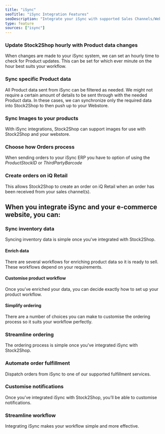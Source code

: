 ```yaml
---
title: "iSync"
seoTitle: "iSync Integration Features"
seoDescription: "Integrate your iSync with supported Sales Channels/Webstores through Stock2Shop"
type: feature
sources: ["isync"]
---
```


<!-- ***NOT IN USE***

param_customer_parent_id
get_images_limit
get_products_limit
username
password
url
param_default_customer_code
param_order_line_item
sync_mode
shipping_cn_type_id

-->

<!-- cron_get_products_schedule -->
### Update Stock2Shop hourly with Product data changes
When changes are made to your iSync system, we can set an hourly time to check for Product updates.
This can be set for which ever minute on the hour best suits your workflow.

<!-- product_field_map -->
### Sync specific Product data 
All Product data sent from iSync can be filtered as needed.
We might not require a certain amount of details to be sent through with the needed Product data.
In these cases, we can synchronize only the required data into Stock2Shop to then push up to your Webstore.

<!--
queue_fetch_images
image_field_map
-->
### Sync Images to your products
With iSync integrations, Stock2Shop can support images for use with Stock2Shop and your webstore.

<!-- param_order_line_item -->
### Choose how Orders process
When sending orders to your iSync ERP you have to option of using the *ProductStockID* or *ThirdPartyBarcode*

<!-- create_order_enabled -->
### Create orders on iQ Retail
This allows Stock2Shop to create an order on iQ Retail when
an order has been received from your sales channel(s).

<!-- FROM OLD SITE -->


## When you integrate iSync and your e-commerce website, you can:

### Sync inventory data
Syncing inventory data is simple once you’ve integrated with Stock2Shop.

#### Enrich data
There are several workflows for enriching product data so it is ready to sell. These workflows depend on your requirements.

#### Customise product workflow
Once you’ve enriched your data, you can decide exactly how to set up your product workflow.

#### Simplify ordering
There are a number of choices you can make to customise the ordering process so it suits your workflow perfectly.

### Streamline ordering
The ordering process is simple once you’ve integrated iSync with Stock2Shop.

### Automate order fulfillment
Dispatch orders from iSync to one of our supported fulfillment services.

### Customise notifications
Once you’ve integrated iSync with Stock2Shop, you’ll be able to customise notifications.

### Streamline workflow
Integrating iSync makes your workflow simple and more effective.